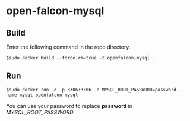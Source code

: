 # open-falcon-mysql

## Build

Enter the following command in the repo directory.

```
$sudo docker build --force-rm=true -t openfalcon-mysql .
```

## Run

```
$sudo docker run -d -p 3306:3306 -e MYSQL_ROOT_PASSWORD=password --name mysql openfalcon-mysql
```

You can use your password to replace **password** in *MYSQL_ROOT_PASSWORD*.

